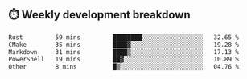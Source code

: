 ## ⏱️ Weekly development breakdown
<!--START_SECTION:waka-->

```txt
Rust         59 mins         ████████░░░░░░░░░░░░░░░░░   32.65 %
CMake        35 mins         ████▓░░░░░░░░░░░░░░░░░░░░   19.28 %
Markdown     31 mins         ████▒░░░░░░░░░░░░░░░░░░░░   17.13 %
PowerShell   19 mins         ██▓░░░░░░░░░░░░░░░░░░░░░░   10.89 %
Other        8 mins          █▒░░░░░░░░░░░░░░░░░░░░░░░   04.76 %
```

<!--END_SECTION:waka-->
